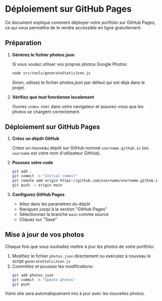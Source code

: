 # Déploiement sur GitHub Pages

Ce document explique comment déployer votre portfolio sur GitHub Pages, ce qui vous permettra de le rendre accessible en ligne gratuitement.

## Préparation

1. **Générez le fichier photos.json**

   Si vous voulez utiliser vos propres photos Google Photos:
   ```bash
   node src/tools/generateStaticJson.js
   ```
   
   Sinon, utilisez le fichier photos.json par défaut qui est déjà dans le projet.

2. **Vérifiez que tout fonctionne localement**

   Ouvrez `index.html` dans votre navigateur et assurez-vous que les photos se chargent correctement.

## Déploiement sur GitHub Pages

1. **Créez un dépôt GitHub**

   Créez un nouveau dépôt sur GitHub nommé `username.github.io` (où `username` est votre nom d'utilisateur GitHub).

2. **Poussez votre code**

   ```bash
   git add .
   git commit -m "Initial commit"
   git remote add origin https://github.com/username/username.github.io.git
   git push -u origin main
   ```

3. **Configurez GitHub Pages**

   - Allez dans les paramètres du dépôt
   - Naviguez jusqu'à la section "GitHub Pages"
   - Sélectionnez la branche `main` comme source
   - Cliquez sur "Save"

## Mise à jour de vos photos

Chaque fois que vous souhaitez mettre à jour les photos de votre portfolio:

1. Modifiez le fichier `photos.json` directement ou exécutez à nouveau le script `generateStaticJson.js`
2. Committez et poussez les modifications:
   ```bash
   git add photos.json
   git commit -m "Update photos"
   git push
   ```

Votre site sera automatiquement mis à jour avec les nouvelles photos.
